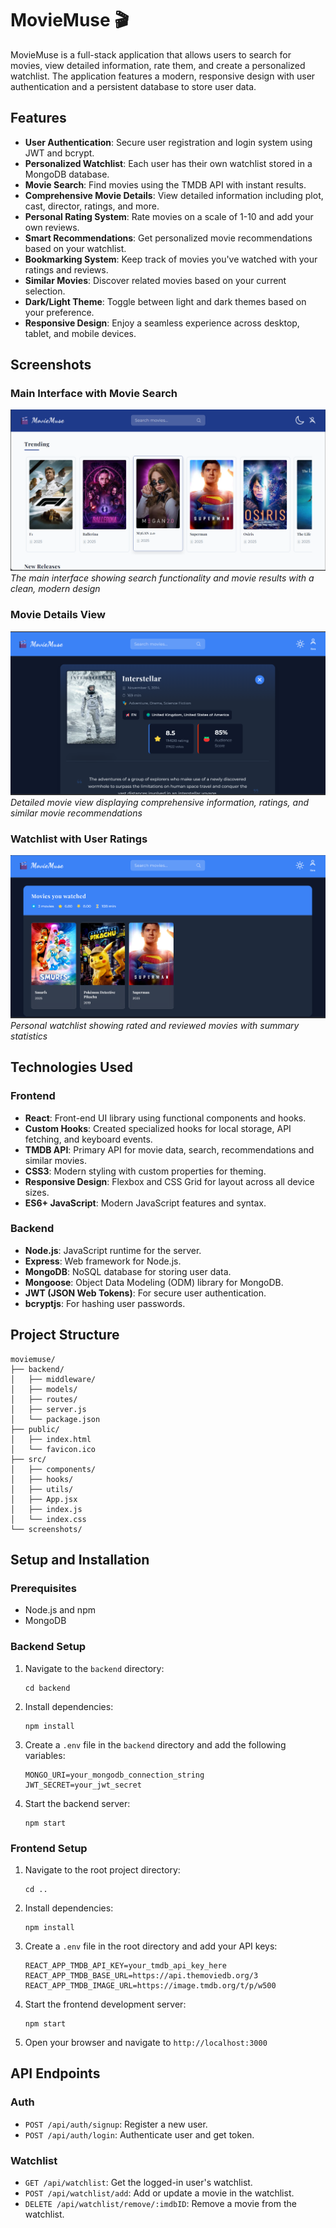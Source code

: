# MovieMuse 🎬

MovieMuse is a full-stack application that allows users to search for movies, view detailed information, rate them, and create a personalized watchlist. The application features a modern, responsive design with user authentication and a persistent database to store user data.

## Features

- **User Authentication**: Secure user registration and login system using JWT and bcrypt.
- **Personalized Watchlist**: Each user has their own watchlist stored in a MongoDB database.
- **Movie Search**: Find movies using the TMDB API with instant results.
- **Comprehensive Movie Details**: View detailed information including plot, cast, director, ratings, and more.
- **Personal Rating System**: Rate movies on a scale of 1-10 and add your own reviews.
- **Smart Recommendations**: Get personalized movie recommendations based on your watchlist.
- **Bookmarking System**: Keep track of movies you've watched with your ratings and reviews.
- **Similar Movies**: Discover related movies based on your current selection.
- **Dark/Light Theme**: Toggle between light and dark themes based on your preference.
- **Responsive Design**: Enjoy a seamless experience across desktop, tablet, and mobile devices.

## Screenshots

### Main Interface with Movie Search

![Main Interface](./screenshots/screenshot1.png)
_The main interface showing search functionality and movie results with a clean, modern design_

### Movie Details View

![Movie Details](./screenshots/screenshot2.png)
_Detailed movie view displaying comprehensive information, ratings, and similar movie recommendations_

### Watchlist with User Ratings

![Watchlist](./screenshots/screenshot3.png)
_Personal watchlist showing rated and reviewed movies with summary statistics_

## Technologies Used

### Frontend

- **React**: Front-end UI library using functional components and hooks.
- **Custom Hooks**: Created specialized hooks for local storage, API fetching, and keyboard events.
- **TMDB API**: Primary API for movie data, search, recommendations and similar movies.
- **CSS3**: Modern styling with custom properties for theming.
- **Responsive Design**: Flexbox and CSS Grid for layout across all device sizes.
- **ES6+ JavaScript**: Modern JavaScript features and syntax.

### Backend

- **Node.js**: JavaScript runtime for the server.
- **Express**: Web framework for Node.js.
- **MongoDB**: NoSQL database for storing user data.
- **Mongoose**: Object Data Modeling (ODM) library for MongoDB.
- **JWT (JSON Web Tokens)**: For secure user authentication.
- **bcryptjs**: For hashing user passwords.

## Project Structure

```
moviemuse/
├── backend/
│   ├── middleware/
│   ├── models/
│   ├── routes/
│   ├── server.js
│   └── package.json
├── public/
│   ├── index.html
│   └── favicon.ico
├── src/
│   ├── components/
│   ├── hooks/
│   ├── utils/
│   ├── App.jsx
│   ├── index.js
│   └── index.css
└── screenshots/
```

## Setup and Installation

### Prerequisites

- Node.js and npm
- MongoDB

### Backend Setup

1. Navigate to the `backend` directory:
   ```
   cd backend
   ```
2. Install dependencies:
   ```
   npm install
   ```
3. Create a `.env` file in the `backend` directory and add the following variables:
   ```
   MONGO_URI=your_mongodb_connection_string
   JWT_SECRET=your_jwt_secret
   ```
4. Start the backend server:
   ```
   npm start
   ```

### Frontend Setup

1. Navigate to the root project directory:
   ```
   cd ..
   ```
2. Install dependencies:
   ```
   npm install
   ```
3. Create a `.env` file in the root directory and add your API keys:
   ```
   REACT_APP_TMDB_API_KEY=your_tmdb_api_key_here
   REACT_APP_TMDB_BASE_URL=https://api.themoviedb.org/3
   REACT_APP_TMDB_IMAGE_URL=https://image.tmdb.org/t/p/w500
   ```
4. Start the frontend development server:
   ```
   npm start
   ```
5. Open your browser and navigate to `http://localhost:3000`

## API Endpoints

### Auth

- `POST /api/auth/signup`: Register a new user.
- `POST /api/auth/login`: Authenticate user and get token.

### Watchlist

- `GET /api/watchlist`: Get the logged-in user's watchlist.
- `POST /api/watchlist/add`: Add or update a movie in the watchlist.
- `DELETE /api/watchlist/remove/:imdbID`: Remove a movie from the watchlist.
